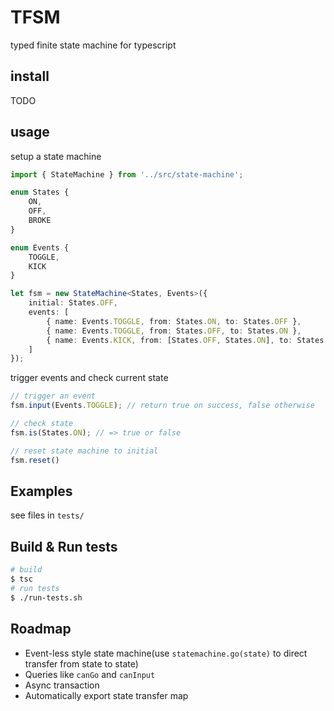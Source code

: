 # TFSM
typed finite state machine for typescript

## install

TODO

## usage

setup a state machine

```typescript
import { StateMachine } from '../src/state-machine';

enum States {
    ON,
    OFF,
    BROKE
}

enum Events {
    TOGGLE,
    KICK
}

let fsm = new StateMachine<States, Events>({
    initial: States.OFF,
    events: [
        { name: Events.TOGGLE, from: States.ON, to: States.OFF },
        { name: Events.TOGGLE, from: States.OFF, to: States.ON },
        { name: Events.KICK, from: [States.OFF, States.ON], to: States.BROKE }
    ]
});
```

trigger events and check current state

```typescript
// trigger an event
fsm.input(Events.TOGGLE); // return true on success, false otherwise

// check state
fsm.is(States.ON); // => true or false

// reset state machine to initial
fsm.reset()
```

## Examples

see files in `tests/`

## Build & Run tests

```bash
# build
$ tsc
# run tests
$ ./run-tests.sh
```

## Roadmap

* Event-less style state machine(use `statemachine.go(state)` to direct transfer from state to state)
* Queries like `canGo` and `canInput`
* Async transaction
* Automatically export state transfer map
